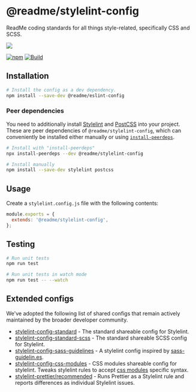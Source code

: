 # @readme/stylelint-config

ReadMe coding standards for all things style-related, specifically CSS and SCSS.

[![](https://d3vv6lp55qjaqc.cloudfront.net/items/1M3C3j0I0s0j3T362344/Untitled-2.png)](https://readme.io)

[![npm](https://img.shields.io/npm/v/@readme/stylelint-config)](https://npm.im/@readme/stylelint-config) [![Build](https://github.com/readmeio/standards/workflows/CI/badge.svg)](https://github.com/readmeio/standards)

## Installation

```sh
# Install the config as a dev dependency.
npm install --save-dev @readme/eslint-config
```

### Peer dependencies

You need to additionally install [Stylelint](https://www.npmjs.com/package/stylelint) and [PostCSS](https://www.npmjs.com/package/postcss) into your project. These are peer dependencies of `@readme/stylelint-config`, which can conveniently be installed either manually or using [`install-peerdeps`](https://www.npmjs.com/package/install-peerdeps).

```sh
# Install with "install-peerdeps"
npx install-peerdeps --dev @readme/stylelint-config
```

```sh
# Install manually
npm install --save-dev stylelint postcss
```

## Usage

Create a `stylelint.config.js` file with the following contents:

```js
module.exports = {
  extends: '@readme/stylelint-config',
};
```

## Testing

```sh
# Run unit tests
npm run test
```

```sh
# Run unit tests in watch mode
npm run test -- --watch
```

## Extended configs

We've adopted the following list of shared configs that remain actively maintained by the broader developer community.

- [stylelint-config-standard](https://github.com/stylelint/stylelint-config-standard) - The standard shareable config for Stylelint.
- [stylelint-config-standard-scss](https://github.com/stylelint-scss/stylelint-config-standard-scss) - The standard shareable SCSS config for Stylelint.
- [stylelint-config-sass-guidelines](https://github.com/bjankord/stylelint-config-sass-guidelines) - A stylelint config inspired by [sass-guidelin.es](https://sass-guidelin.es/).
- [stylelint-config-css-modules](https://github.com/pascalduez/stylelint-config-css-modules) - CSS modules shareable config for stylelint. Tweaks stylelint rules to accept [css modules](https://github.com/css-modules/css-modules) specific syntax.
- [stylelint-prettier/recommended](https://github.com/prettier/stylelint-prettier) - Runs Prettier as a Stylelint rule and reports differences as individual Stylelint issues.
